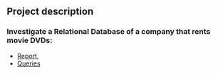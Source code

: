 ## Project description 

### Investigate a Relational Database of a company that rents movie DVDs:
- [Report](https://github.com/lllana/Udacity_SQL/blob/master/sql-project-submission-Sviatlana_Rubchenia.pdf), 
- [Queries](https://github.com/lllana/Udacity_SQL/blob/master/Subm_queries.sql])
